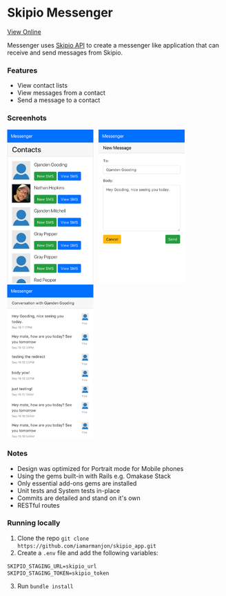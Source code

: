 # Skipio Messenger 
[View Online](https://skipio-app.herokuapp.com/)

Messenger uses [Skipio API](https://documenter.getpostman.com/view/560274/skipio-v2-api/6Z5PXPJ#acf9643b-0ff8-7469-1f83-bf5504e0945a) to create a messenger like application that can
receive and send messages from Skipio.

### Features
- View contact lists
- View messages from a contact
- Send a message to a contact

### Screenhots
<img src="./public/contacts-home.png?raw=true" alt="contacts-home" width="200">&nbsp;&nbsp;&nbsp;<img src="./public/contacts-new-message.png?raw=true" alt="contacts-home" width="200">&nbsp;&nbsp;&nbsp;<img src="./public/contacts-view-messages.png?raw=true" alt="contacts-home" width="200">

### Notes
- Design was optimized for Portrait mode for Mobile phones
- Using the gems built-in with Rails e.g. Omakase Stack
- Only essential add-ons gems are installed
- Unit tests and System tests in-place
- Commits are detailed and stand on it's own
- RESTful routes

### Running locally
1. Clone the repo `git clone https://github.com/iamarmanjon/skipio_app.git`
2. Create a `.env` file and add the following variables:
```
SKIPIO_STAGING_URL=skipio_url
SKIPIO_STAGING_TOKEN=skipio_token
```
3. Run `bundle install`